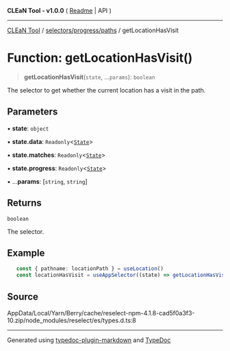 **CLEaN Tool - v1.0.0** ( [Readme](../../../../README.md) \| API )

***

[CLEaN Tool](../../../../modules.md) / [selectors/progress/paths](../README.md) / getLocationHasVisit

# Function: getLocationHasVisit()

> **getLocationHasVisit**(`state`, ...`params`): `boolean`

The selector to get whether the current location has a visit in the path.

## Parameters

▪ **state**: `object`

▪ **state.data**: `Readonly`\<[`State`](../../../../features/sheet/reducers/interfaces/State.md)\>

▪ **state.matches**: `Readonly`\<[`State`](../private/interfaces/State.md)\>

▪ **state.progress**: `Readonly`\<[`State`](../private/interfaces/State.md)\>

▪ ...**params**: [`string`, `string`]

## Returns

`boolean`

The selector.

## Example

```ts
   const { pathname: locationPath } = useLocation()
   const locationHasVisit = useAppSelector((state) => getLocationHasVisit(state, locationPath))
```

## Source

AppData/Local/Yarn/Berry/cache/reselect-npm-4.1.8-cad5f0a3f3-10.zip/node\_modules/reselect/es/types.d.ts:8

***

Generated using [typedoc-plugin-markdown](https://www.npmjs.com/package/typedoc-plugin-markdown) and [TypeDoc](https://typedoc.org/)
